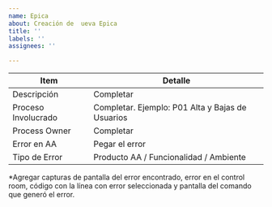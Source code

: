 ```yaml
---
name: Epica
about: Creación de  ueva Epica
title: ''
labels: ''
assignees: ''

---
```


| Item  | Detalle |
| ------------- | ------------- |
| Descripción  | Completar  |
| Proceso Involucrado  | Completar. Ejemplo: P01 Alta y Bajas de Usuarios  |
| Process Owner  | Completar  |
| Error en AA  | Pegar el error |
| Tipo de Error  | Producto AA / Funcionalidad / Ambiente |
*Agregar capturas de pantalla del error encontrado, error en el control room, código con la línea con error seleccionada y pantalla del comando que generó el error.
